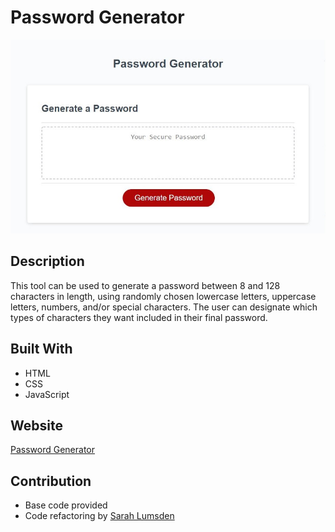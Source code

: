 # Password Generator

![Password Generator](/password-generator-screenshot.png)

## Description

This tool can be used to generate a password between 8 and 128 characters in length, using randomly chosen lowercase letters, uppercase letters, numbers, and/or special characters. The user can designate which types of characters they want included in their final password.

## Built With

* HTML
* CSS
* JavaScript

## Website

[Password Generator](https://slumsd01.github.io/password-generator/)

## Contribution

* Base code provided
* Code refactoring by [Sarah Lumsden](https://github.com/slumsd01)
